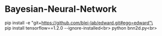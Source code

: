 # Bayesian-Neural-Network
pip install -e "git+https://github.com/blei-lab/edward.git#egg=edward"\<br>
pip install tensorflow==1.2.0 --ignore-installed\<br>
python bnn2d.py\<br>
